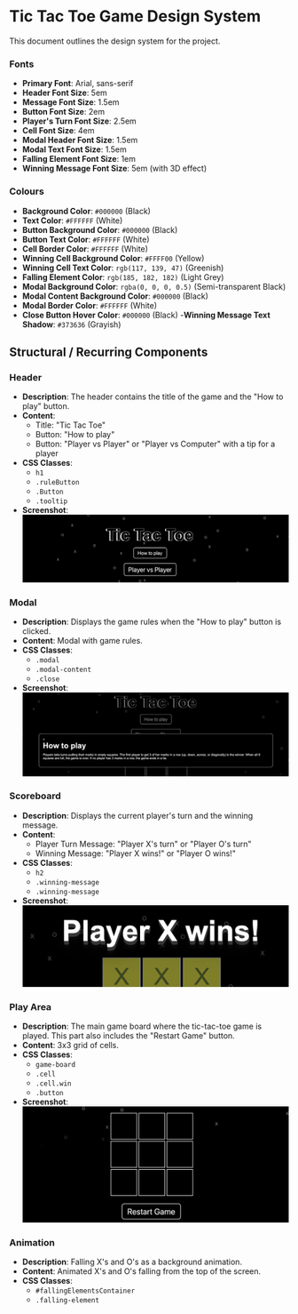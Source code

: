 # Tic Tac Toe Game Design System

This document outlines the design system for the project.

### Fonts 
- **Primary Font**: Arial, sans-serif
- **Header Font Size**: 5em
- **Message Font Size**: 1.5em
- **Button Font Size**: 2em
- **Player's Turn Font Size**: 2.5em
- **Cell Font Size**: 4em
- **Modal Header Font Size**: 1.5em
- **Modal Text Font Size**: 1.5em
- **Falling Element Font Size**: 1em
- **Winning Message Font Size**: 5em (with 3D effect)

### Colours
- **Background Color**: `#000000` (Black)
- **Text Color**: `#FFFFFF` (White)
- **Button Background Color**: `#000000` (Black)
- **Button Text Color**: `#FFFFFF` (White)
- **Cell Border Color**: `#FFFFFF` (White)
- **Winning Cell Background Color**: `#FFFF00` (Yellow)
- **Winning Cell Text Color**: `rgb(117, 139, 47)` (Greenish)
- **Falling Element Color**: `rgb(185, 182, 182)` (Light Grey)
- **Modal Background Color**: `rgba(0, 0, 0, 0.5)` (Semi-transparent Black)
- **Modal Content Background Color**: `#000000` (Black)
- **Modal Border Color**: `#FFFFFF` (White)
- **Close Button Hover Color**: `#000000` (Black)
-**Winning Message Text Shadow**: `#373636` (Grayish) 

## Structural / Recurring Components

### Header
- **Description**: The header contains the title of the game and the "How to play" button.
- **Content**:
  - Title: "Tic Tac Toe"
  - Button: "How to play"
  - Button: "Player vs Player" or "Player vs Computer" with a tip for a player
- **CSS Classes**:
  - `h1`
  - `.ruleButton`
  - `.Button`
  - `.tooltip`
- **Screenshot**:
![Header](design_system/assets/header.png)

### Modal
- **Description**: Displays the game rules when the "How to play" button is clicked.
- **Content**: Modal with game rules.
- **CSS Classes**:
  - `.modal`
  - `.modal-content`
  - `.close`
- **Screenshot**:
![Modal](design_system/assets/modal.png)

### Scoreboard
- **Description**: Displays the current player's turn and the winning message.
- **Content**:
  - Player Turn Message: "Player X's turn" or "Player O's turn"
  - Winning Message: "Player X wins!" or "Player O wins!"
- **CSS Classes**:
  - `h2`
  - `.winning-message`
  - `.winning-message`
- **Screenshot**:
![Scoreboard](design_system/assets/scoreboard_on_win.png)

### Play Area
- **Description**: The main game board where the tic-tac-toe game is played. This part also includes the "Restart Game" button.
- **Content**: 3x3 grid of cells.
- **CSS Classes**:
  - `game-board`
  - `.cell`
  - `.cell.win`
  - `.button`
- **Screenshot**:
![PlayArea](design_system/assets/play_area.png)

### Animation
- **Description**: Falling X's and O's as a background animation.
- **Content**: Animated X's and O's falling from the top of the screen.
- **CSS Classes**:
  - `#fallingElementsContainer`
  - `.falling-element`


